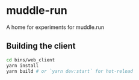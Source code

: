 # muddle-run
A home for experiments for muddle.run

## Building the client

```bash
cd bins/web_client
yarn install
yarn build # or `yarn dev:start` for hot-reload
```
